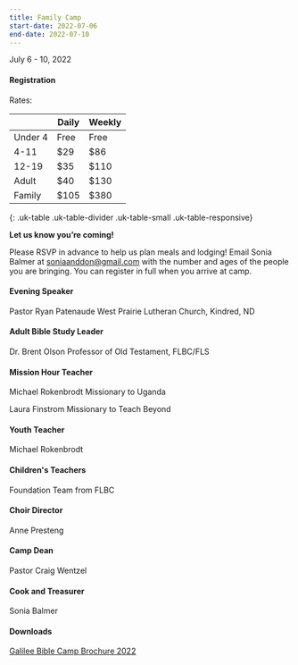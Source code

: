 ```yaml
---
title: Family Camp
start-date: 2022-07-06
end-date: 2022-07-10
---
```


July 6 - 10, 2022

#### Registration

Rates:

|         | Daily | Weekly |
| ------- | ----- | ------ |
| Under 4 | Free  | Free   |
| 4-11    | $29   | $86    |
| 12-19   | $35   | $110   |
| Adult   | $40   | $130   |
| Family  | $105  | $380   |

{: .uk-table .uk-table-divider .uk-table-small .uk-table-responsive}

**Let us know you’re coming!**

Please RSVP in advance to help us plan meals and lodging!
Email Sonia Balmer at <a href="mailto:soniaanddon@gmail.com">soniaanddon@gmail.com</a> with the number and ages of the people you are bringing. You can register in full when you arrive at camp.

#### Evening Speaker

Pastor Ryan Patenaude
West Prairie Lutheran Church, Kindred, ND

#### Adult Bible Study Leader

Dr. Brent Olson
Professor of Old Testament, FLBC/FLS

#### Mission Hour Teacher

Michael Rokenbrodt
Missionary to Uganda

Laura Finstrom
Missionary to Teach Beyond

#### Youth Teacher

Michael Rokenbrodt

#### Children's Teachers

Foundation Team from FLBC

#### Choir Director

Anne Presteng

#### Camp Dean

Pastor Craig Wentzel

#### Cook and Treasurer

Sonia Balmer

#### Downloads

[Galilee Bible Camp Brochure 2022](/files/family-bible-camp-brochure-2022.pdf)
